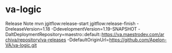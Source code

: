 
va-logic
======================

Release Note
mvn jgitflow:release-start jgitflow:release-finish -DreleaseVersion=1.18 -DdevelopmentVersion=1.19-SNAPSHOT -DaltDeploymentRepository=maestro::default::https://va.maestrodev.com/archiva/repository/va-releases  -DdefaultOriginUrl=https://github.com/Apelon-VA/va-logic.git